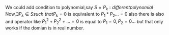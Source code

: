 We could add condition to polynomial,say $S={P_k:different polynomial}$
Now,$\exists P_k \in S such~that P_k=0$ is equivalent to $P_1*P_2...=0$
also there is also and operator like $P_1^2+P_2^2+...=0$ is equal to $P_1=0,P_2=0...$
but that only works if the domian is in real number.
